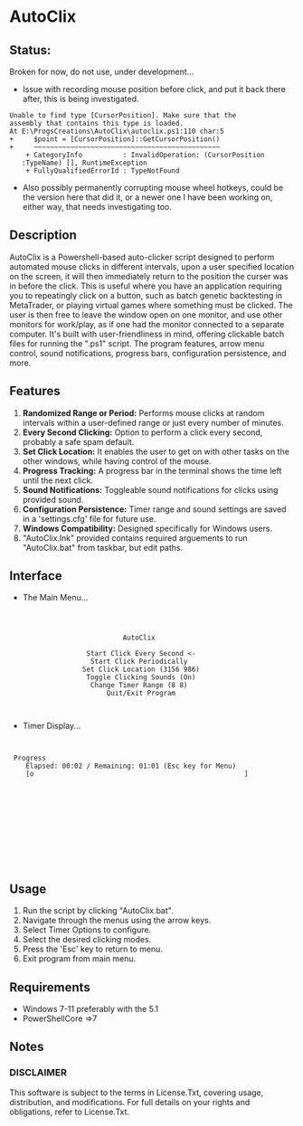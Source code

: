 # AutoClix
## Status:
Broken for now, do not use, under development...
- Issue with recording mouse position before click, and put it back there after, this is being investigated.
```
Unable to find type [CursorPosition]. Make sure that the 
assembly that contains this type is loaded.
At E:\ProgsCreations\AutoClix\autoclix.ps1:110 char:5
+     $point = [CursorPosition]::GetCursorPosition()
+     ~~~~~~~~~~~~~~~~~~~~~~~~~~~~~~~~~~~~~~~~~~~~~~
    + CategoryInfo          : InvalidOperation: (CursorPosition 
   :TypeName) [], RuntimeException
    + FullyQualifiedErrorId : TypeNotFound
 ```

- Also possibly permanently corrupting mouse wheel hotkeys, could be the version here that did it, or a newer one I have been working on, either way, that needs investigating too.



## Description

AutoClix is a Powershell-based auto-clicker script designed to perform automated mouse clicks in different intervals, upon a user specified location on the screen, it will then immediately return to the position the curser was in before the click. This is useful where you have an application requiring you to repeatingly click on a button, such as batch genetic backtesting in MetaTrader, or playing virtual games where something must be clicked. The user is then free to leave the window open on one monitor, and use other monitors for work/play, as if one had the monitor connected to a separate computer. It's built with user-friendliness in mind, offering clickable batch files for running the ".ps1" script. The program features, arrow menu control, sound notifications, progress bars, configuration persistence, and more.

## Features

1. **Randomized Range or Period:** Performs mouse clicks at random intervals within a user-defined range or just every number of minutes.
2. **Every Second Clicking:** Option to perform a click every second, probably a safe spam default.
3. **Set Click Location:** It enables the user to get on with other tasks on the other windows, while having control of the mouse.
3. **Progress Tracking:** A progress bar in the terminal shows the time left until the next click.
4. **Sound Notifications:** Toggleable sound notifications for clicks using provided sound.
5. **Configuration Persistence:** Timer range and sound settings are saved in a 'settings.cfg' file for future use.
6. **Windows Compatibility:** Designed specifically for Windows users.
7. "AutoClix.lnk" provided contains required arguements to run "AutoClix.bat" from taskbar, but edit paths. 

## Interface
- The Main Menu...
```



                            AutoClix

                   Start Click Every Second <-
                    Start Click Periodically
                  Set Click Location (3156 986)
                   Toggle Clicking Sounds (On)
                    Change Timer Range (8 8)
                        Quit/Exit Program



```
- Timer Display...
```


 Progress
    Elapsed: 00:02 / Remaining: 01:01 (Esc key for Menu)
    [o                                                    ]                                                                       












```

## Usage

1. Run the script by clicking "AutoClix.bat".
2. Navigate through the menus using the arrow keys.
3. Select Timer Options to configure.
4. Select the desired clicking modes.
5. Press the 'Esc' key to return to menu.
6. Exit program from main menu.

## Requirements

- Windows 7-11 preferably with the 5.1 
- PowerShellCore =>7

## Notes

### DISCLAIMER
This software is subject to the terms in License.Txt, covering usage, distribution, and modifications. For full details on your rights and obligations, refer to License.Txt.
